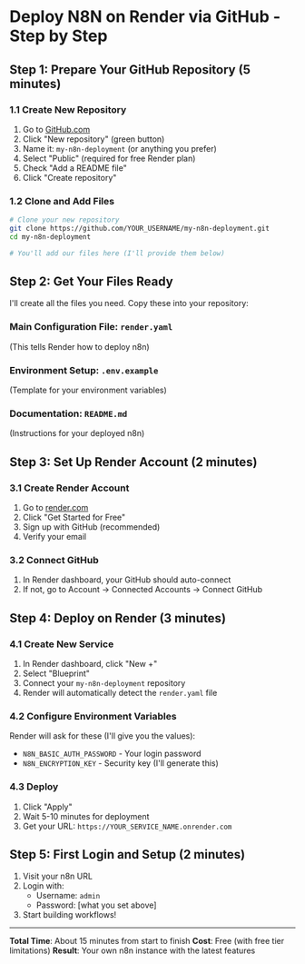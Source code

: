 # Deploy N8N on Render via GitHub - Step by Step

## Step 1: Prepare Your GitHub Repository (5 minutes)

### 1.1 Create New Repository
1. Go to [GitHub.com](https://github.com)
2. Click "New repository" (green button)
3. Name it: `my-n8n-deployment` (or anything you prefer)
4. Select "Public" (required for free Render plan)
5. Check "Add a README file"
6. Click "Create repository"

### 1.2 Clone and Add Files
```bash
# Clone your new repository
git clone https://github.com/YOUR_USERNAME/my-n8n-deployment.git
cd my-n8n-deployment

# You'll add our files here (I'll provide them below)
```

## Step 2: Get Your Files Ready

I'll create all the files you need. Copy these into your repository:

### Main Configuration File: `render.yaml`
(This tells Render how to deploy n8n)

### Environment Setup: `.env.example`
(Template for your environment variables)

### Documentation: `README.md`
(Instructions for your deployed n8n)

## Step 3: Set Up Render Account (2 minutes)

### 3.1 Create Render Account
1. Go to [render.com](https://render.com)
2. Click "Get Started for Free"
3. Sign up with GitHub (recommended)
4. Verify your email

### 3.2 Connect GitHub
1. In Render dashboard, your GitHub should auto-connect
2. If not, go to Account → Connected Accounts → Connect GitHub

## Step 4: Deploy on Render (3 minutes)

### 4.1 Create New Service
1. In Render dashboard, click "New +"
2. Select "Blueprint"
3. Connect your `my-n8n-deployment` repository
4. Render will automatically detect the `render.yaml` file

### 4.2 Configure Environment Variables
Render will ask for these (I'll give you the values):
- `N8N_BASIC_AUTH_PASSWORD` - Your login password
- `N8N_ENCRYPTION_KEY` - Security key (I'll generate this)

### 4.3 Deploy
1. Click "Apply" 
2. Wait 5-10 minutes for deployment
3. Get your URL: `https://YOUR_SERVICE_NAME.onrender.com`

## Step 5: First Login and Setup (2 minutes)

1. Visit your n8n URL
2. Login with:
   - Username: `admin`
   - Password: [what you set above]
3. Start building workflows!

---

**Total Time**: About 15 minutes from start to finish
**Cost**: Free (with free tier limitations)
**Result**: Your own n8n instance with the latest features